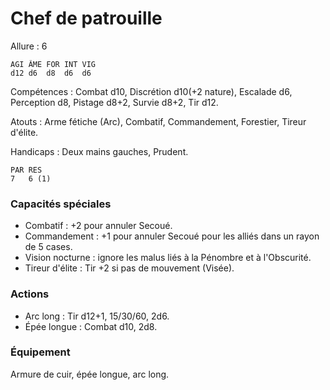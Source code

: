 # Chef de patrouille

Allure : 6

	AGI	ÂME	FOR	INT	VIG
	d12	d6	d8	d6	d6

Compétences : Combat d10, Discrétion d10(+2 nature), Escalade d6, Perception d8, Pistage d8+2, Survie d8+2, Tir d12.

Atouts : Arme fétiche (Arc), Combatif, Commandement, Forestier, Tireur d'élite.

Handicaps : Deux mains gauches, Prudent.

	PAR	RES
	7	6 (1)

### Capacités spéciales
- Combatif : +2 pour annuler Secoué.
- Commandement : +1 pour annuler Secoué pour les alliés dans un rayon de 5 cases.
- Vision nocturne : ignore les malus liés à la Pénombre et à l'Obscurité.
- Tireur d'élite : Tir +2 si pas de mouvement (Visée).

### Actions
- Arc long : Tir d12+1, 15/30/60, 2d6.
- Épée longue : Combat d10, 2d8.

### Équipement
Armure de cuir, épée longue, arc long.
